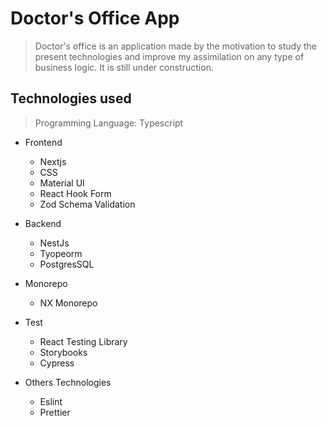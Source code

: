 # Doctor's Office App

> Doctor's office is an application made by the motivation to study the present technologies and improve my assimilation on any type of business logic. It is still under construction.

## Technologies used

> Programming Language: Typescript

- Frontend
  - Nextjs
  - CSS
  - Material UI
  - React Hook Form
  - Zod Schema Validation
- Backend

  - NestJs
  - Tyopeorm
  - PostgresSQL

- Monorepo
  - NX Monorepo
- Test
  - React Testing Library
  - Storybooks
  - Cypress
- Others Technologies
  - Eslint
  - Prettier

